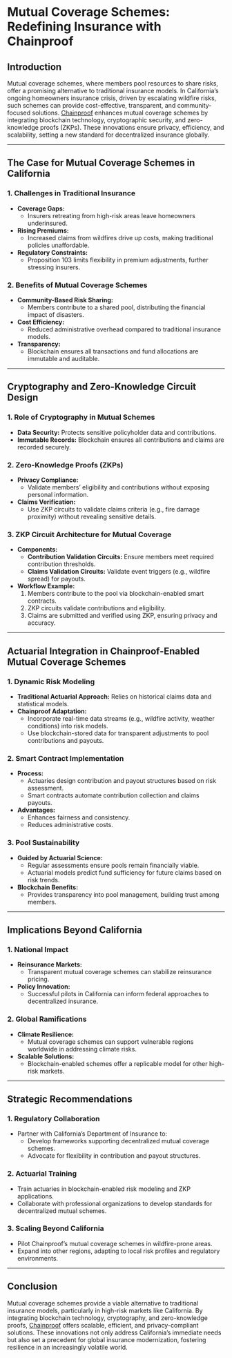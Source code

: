 # Mutual Coverage Schemes: Redefining Insurance with Chainproof

## Introduction

Mutual coverage schemes, where members pool resources to share risks, offer a promising alternative to traditional insurance models. In California’s ongoing homeowners insurance crisis, driven by escalating wildfire risks, such schemes can provide cost-effective, transparent, and community-focused solutions. [Chainproof](../ai/chainproof.md) enhances mutual coverage schemes by integrating blockchain technology, cryptographic security, and zero-knowledge proofs (ZKPs). These innovations ensure privacy, efficiency, and scalability, setting a new standard for decentralized insurance globally.

***

## The Case for Mutual Coverage Schemes in California

### 1. **Challenges in Traditional Insurance**

* **Coverage Gaps:**
  * Insurers retreating from high-risk areas leave homeowners underinsured.
* **Rising Premiums:**
  * Increased claims from wildfires drive up costs, making traditional policies unaffordable.
* **Regulatory Constraints:**
  * Proposition 103 limits flexibility in premium adjustments, further stressing insurers.

### 2. **Benefits of Mutual Coverage Schemes**

* **Community-Based Risk Sharing:**
  * Members contribute to a shared pool, distributing the financial impact of disasters.
* **Cost Efficiency:**
  * Reduced administrative overhead compared to traditional insurance models.
* **Transparency:**
  * Blockchain ensures all transactions and fund allocations are immutable and auditable.

***

## Cryptography and Zero-Knowledge Circuit Design

### 1. **Role of Cryptography in Mutual Schemes**

* **Data Security:** Protects sensitive policyholder data and contributions.
* **Immutable Records:** Blockchain ensures all contributions and claims are recorded securely.

### 2. **Zero-Knowledge Proofs (ZKPs)**

* **Privacy Compliance:**
  * Validate members’ eligibility and contributions without exposing personal information.
* **Claims Verification:**
  * Use ZKP circuits to validate claims criteria (e.g., fire damage proximity) without revealing sensitive details.

### 3. **ZKP Circuit Architecture for Mutual Coverage**

* **Components:**
  * **Contribution Validation Circuits:** Ensure members meet required contribution thresholds.
  * **Claims Validation Circuits:** Validate event triggers (e.g., wildfire spread) for payouts.
* **Workflow Example:**
  1. Members contribute to the pool via blockchain-enabled smart contracts.
  2. ZKP circuits validate contributions and eligibility.
  3. Claims are submitted and verified using ZKP, ensuring privacy and accuracy.

***

## Actuarial Integration in Chainproof-Enabled Mutual Coverage Schemes

### 1. **Dynamic Risk Modeling**

* **Traditional Actuarial Approach:** Relies on historical claims data and statistical models.
* **Chainproof Adaptation:**
  * Incorporate real-time data streams (e.g., wildfire activity, weather conditions) into risk models.
  * Use blockchain-stored data for transparent adjustments to pool contributions and payouts.

### 2. **Smart Contract Implementation**

* **Process:**
  * Actuaries design contribution and payout structures based on risk assessment.
  * Smart contracts automate contribution collection and claims payouts.
* **Advantages:**
  * Enhances fairness and consistency.
  * Reduces administrative costs.

### 3. **Pool Sustainability**

* **Guided by Actuarial Science:**
  * Regular assessments ensure pools remain financially viable.
  * Actuarial models predict fund sufficiency for future claims based on risk trends.
* **Blockchain Benefits:**
  * Provides transparency into pool management, building trust among members.

***

## Implications Beyond California

### 1. **National Impact**

* **Reinsurance Markets:**
  * Transparent mutual coverage schemes can stabilize reinsurance pricing.
* **Policy Innovation:**
  * Successful pilots in California can inform federal approaches to decentralized insurance.

### 2. **Global Ramifications**

* **Climate Resilience:**
  * Mutual coverage schemes can support vulnerable regions worldwide in addressing climate risks.
* **Scalable Solutions:**
  * Blockchain-enabled schemes offer a replicable model for other high-risk markets.

***

## Strategic Recommendations

### 1. **Regulatory Collaboration**

* Partner with California’s Department of Insurance to:
  * Develop frameworks supporting decentralized mutual coverage schemes.
  * Advocate for flexibility in contribution and payout structures.

### 2. **Actuarial Training**

* Train actuaries in blockchain-enabled risk modeling and ZKP applications.
* Collaborate with professional organizations to develop standards for decentralized mutual schemes.

### 3. **Scaling Beyond California**

* Pilot Chainproof’s mutual coverage schemes in wildfire-prone areas.
* Expand into other regions, adapting to local risk profiles and regulatory environments.

***

## Conclusion

Mutual coverage schemes provide a viable alternative to traditional insurance models, particularly in high-risk markets like California. By integrating blockchain technology, cryptography, and zero-knowledge proofs, [Chainproof](../ai/chainproof.md) offers scalable, efficient, and privacy-compliant solutions. These innovations not only address California’s immediate needs but also set a precedent for global insurance modernization, fostering resilience in an increasingly volatile world.

